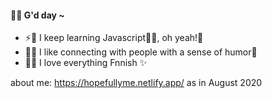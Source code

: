 #### 🌱🍀 G'd day ~

- ⚡🚀 I keep learning Javascript🌵🍄, oh yeah!👋
- 🌳🌻 I like connecting with people with a sense of humor🍅
- 🍧🌸 I love everything Fnnish ✨

about me: https://hopefullyme.netlify.app/
as in August 2020 
